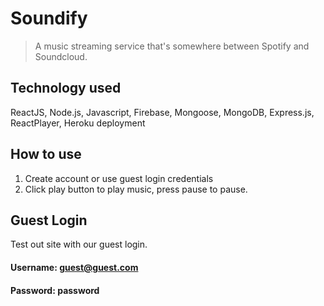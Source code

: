 # Soundify
> A music streaming service that's somewhere between Spotify and Soundcloud.

## Technology used
ReactJS, Node.js, Javascript, Firebase, Mongoose, MongoDB, Express.js, ReactPlayer, Heroku deployment

## How to use
1. Create account or use guest login credentials
2. Click play button to play music, press pause to pause.

## Guest Login
Test out site with our guest login.
#### Username: guest@guest.com
#### Password: password
